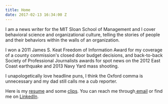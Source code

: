 ```yaml
---
title: Home
date: 2017-02-13 16:34:00 Z
---
```


I am a news writer for the MIT Sloan School of Management and I cover behavioral science and organizational culture, telling the stories of people and their behaviors within the walls of an organization.

I won a 2011 James S. Keat Freedom of Information Award for my coverage of a county commission's closed door budget decisions, and back-to-back Society of Professional Journalists awards for spot news on the 2012 East Coast earthquake and 2013 Navy Yard mass shooting. 

I unapologetically love headline puns, I think the Oxford comma is unnecessary and my dad still calls me a cub reporter.

Here is my [resume](resume.md) and some [clips](writing.md). You can reach me through[ email](mailto:masomers@gmail.com) or find me on [LinkedIn](https://www.linkedin.com/in/meredith-somers-1665136/).
